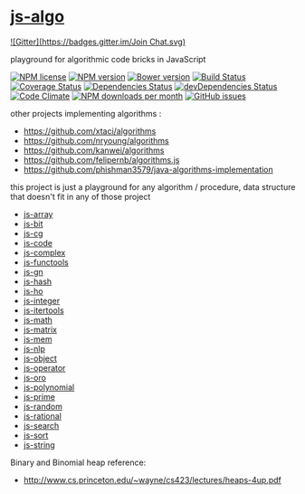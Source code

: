 [js-algo](http://aureooms.github.io/js-algo)
====
[![Gitter](https://badges.gitter.im/Join Chat.svg)](https://gitter.im/aureooms/js-algo?utm_source=badge&utm_medium=badge&utm_campaign=pr-badge&utm_content=badge)

playground for algorithmic code bricks in JavaScript

[![NPM license](http://img.shields.io/npm/l/aureooms-js-algo.svg)](https://raw.githubusercontent.com/aureooms/js-algo/master/LICENSE)
[![NPM version](http://img.shields.io/npm/v/aureooms-js-algo.svg)](https://www.npmjs.org/package/aureooms-js-algo)
[![Bower version](http://img.shields.io/bower/v/aureooms-js-algo.svg)](http://bower.io/search/?q=aureooms-js-algo)
[![Build Status](https://travis-ci.org/aureooms/js-algo.svg)](https://travis-ci.org/aureooms/js-algo)
[![Coverage Status](https://coveralls.io/repos/aureooms/js-algo/badge.png)](https://coveralls.io/r/aureooms/js-algo)
[![Dependencies Status](https://david-dm.org/aureooms/js-algo.png)](https://david-dm.org/aureooms/js-algo#info=dependencies)
[![devDependencies Status](https://david-dm.org/aureooms/js-algo/dev-status.png)](https://david-dm.org/aureooms/js-algo#info=devDependencies)
[![Code Climate](https://codeclimate.com/github/aureooms/js-algo.png)](https://codeclimate.com/github/aureooms/js-algo)
[![NPM downloads per month](http://img.shields.io/npm/dm/aureooms-js-algo.svg)](https://www.npmjs.org/package/aureooms-js-algo)
[![GitHub issues](http://img.shields.io/github/issues/aureooms/js-algo.svg)](https://github.com/aureooms/js-algo/issues)


other projects implementing algorithms :

  - https://github.com/xtaci/algorithms
  - https://github.com/nryoung/algorithms
  - https://github.com/kanwei/algorithms
  - https://github.com/felipernb/algorithms.js
  - https://github.com/phishman3579/java-algorithms-implementation


this project is just a playground for any algorithm / procedure, data structure that doesn't fit in any of those project

  - [js-array](https://github.com/aureooms/js-array)
  - [js-bit](https://github.com/aureooms/js-bit)
  - [js-cg](https://github.com/aureooms/js-cg)
  - [js-code](https://github.com/aureooms/js-code)
  - [js-complex](https://github.com/aureooms/js-complex)
  - [js-functools](https://github.com/aureooms/js-functools)
  - [js-gn](https://github.com/aureooms/js-gn)
  - [js-hash](https://github.com/aureooms/js-hash)
  - [js-ho](https://github.com/aureooms/js-ho)
  - [js-integer](https://github.com/aureooms/js-integer)
  - [js-itertools](https://github.com/aureooms/js-itertools)
  - [js-math](https://github.com/aureooms/js-math)
  - [js-matrix](https://github.com/aureooms/js-matrix)
  - [js-mem](https://github.com/aureooms/js-mem)
  - [js-nlp](https://github.com/aureooms/js-nlp)
  - [js-object](https://github.com/aureooms/js-object)
  - [js-operator](https://github.com/aureooms/js-operator)
  - [js-oro](https://github.com/aureooms/js-oro)
  - [js-polynomial](https://github.com/aureooms/js-polynomial)
  - [js-prime](https://github.com/aureooms/js-prime)
  - [js-random](https://github.com/aureooms/js-random)
  - [js-rational](https://github.com/aureooms/js-rational)
  - [js-search](https://github.com/aureooms/js-search)
  - [js-sort](https://github.com/aureooms/js-sort)
  - [js-string](https://github.com/aureooms/js-string)


Binary and Binomial heap reference:

  - http://www.cs.princeton.edu/~wayne/cs423/lectures/heaps-4up.pdf
